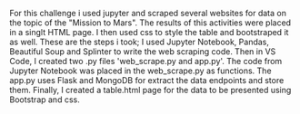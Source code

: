 For this challenge i used jupyter and scraped several websites for data on the topic of the "Mission to Mars". The results of this activities were placed in a singlt HTML page. I then used css to style the table and bootstraped it as well. These are the steps i took;
I used Jupyter Notebook, Pandas, Beautiful Soup and Splinter to write the web scraping code. 
Then in VS Code, I created two .py files 'web_scrape.py and app.py'. 
The code from Jupyter Notebook was placed in the web_scrape.py as functions. 
The app.py uses Flask and MongoDB for extract the data endpoints and store them. 
Finally, I created a table.html page for the data to be presented using Bootstrap and css.